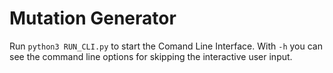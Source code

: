 # Mutation Generator
Run `python3 RUN_CLI.py` to start the Comand Line Interface. With `-h` you can see the command line options for skipping the interactive user input.